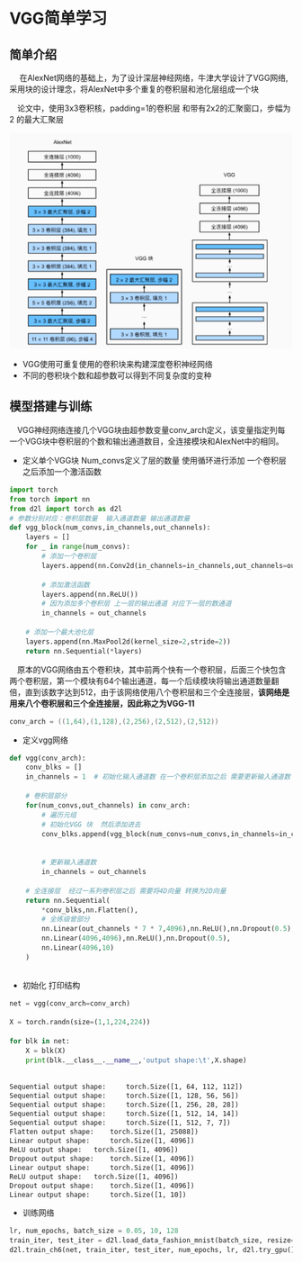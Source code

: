 # VGG简单学习

## 简单介绍

&emsp; 在AlexNet网络的基础上，为了设计深层神经网络，牛津大学设计了VGG网络,采用块的设计理念，将AlexNet中多个重复的卷积层和池化层组成一个块


&emsp;论文中，使用3x3卷积核，padding=1的卷积层 和带有2x2的汇聚窗口，步幅为2 的最大汇聚层

![图 1](../images/4618c5da228de61b09342586f5458f9814a59cc6465d1cc0ea3f0e3104db159d.png)  

* VGG使用可重复使用的卷积块来构建深度卷积神经网络
* 不同的卷积块个数和超参数可以得到不同复杂度的变种

## 模型搭建与训练

&emsp;VGG神经网络连接几个VGG块由超参数变量conv_arch定义，该变量指定列每一个VGG块中卷积层的个数和输出通道数目，全连接模块和AlexNet中的相同。


* 定义单个VGG块  Num_convs定义了层的数量 使用循环进行添加 一个卷积层 之后添加一个激活函数

```py
import torch 
from torch import nn
from d2l import torch as d2l
# 参数分别对应：卷积层数量  输入通道数量 输出通道数量
def vgg_block(num_convs,in_channels,out_channels):
    layers = []
    for _ in range(num_convs):
        # 添加一个卷积层
        layers.append(nn.Conv2d(in_channels=in_channels,out_channels=out_channels,kernel_size=3,padding=1))
        
        # 添加激活函数
        layers.append(nn.ReLU())
        # 因为添加多个卷积层 上一层的输出通道 对应下一层的数通道
        in_channels = out_channels

    # 添加一个最大池化层
    layers.append(nn.MaxPool2d(kernel_size=2,stride=2))
    return nn.Sequential(*layers)

```

&emsp;原本的VGG网络由五个卷积块，其中前两个快有一个卷积层，后面三个快包含两个卷积层，第一个模块有64个输出通道，每一个后续模块将输出通道数量翻倍，直到该数字达到512，由于该网络使用八个卷积层和三个全连接层，**该网络是用来八个卷积层和三个全连接层，因此称之为VGG-11**

```java
conv_arch = ((1,64),(1,128),(2,256),(2,512),(2,512))

```

* 定义vgg网络

```py
def vgg(conv_arch):
    conv_blks = []
    in_channels = 1  # 初始化输入通道数 在一个卷积层添加之后 需要更新输入通道数

    # 卷积层部分
    for(num_convs,out_channels) in conv_arch:
        # 遍历元组
        # 初始化VGG 块  然后添加进去
        conv_blks.append(vgg_block(num_convs=num_convs,in_channels=in_channels,out_channels=out_channels))


        # 更新输入通道数
        in_channels = out_channels

    # 全连接层  经过一系列卷积层之后 需要将4D向量 转换为2D向量
    return nn.Sequential(
        *conv_blks,nn.Flatten(),
        # 全练级曾部分
        nn.Linear(out_channels * 7 * 7,4096),nn.ReLU(),nn.Dropout(0.5),
        nn.Linear(4096,4096),nn.ReLU(),nn.Dropout(0.5),
        nn.Linear(4096,10)
    )



```


* 初始化 打印结构


```py
net = vgg(conv_arch=conv_arch)

X = torch.randn(size=(1,1,224,224))

for blk in net:
    X = blk(X)
    print(blk.__class__.__name__,'output shape:\t',X.shape)

```

```

Sequential output shape:	 torch.Size([1, 64, 112, 112])
Sequential output shape:	 torch.Size([1, 128, 56, 56])
Sequential output shape:	 torch.Size([1, 256, 28, 28])
Sequential output shape:	 torch.Size([1, 512, 14, 14])
Sequential output shape:	 torch.Size([1, 512, 7, 7])
Flatten output shape:	 torch.Size([1, 25088])
Linear output shape:	 torch.Size([1, 4096])
ReLU output shape:	 torch.Size([1, 4096])
Dropout output shape:	 torch.Size([1, 4096])
Linear output shape:	 torch.Size([1, 4096])
ReLU output shape:	 torch.Size([1, 4096])
Dropout output shape:	 torch.Size([1, 4096])
Linear output shape:	 torch.Size([1, 10])
```

* 训练网络

```py
lr, num_epochs, batch_size = 0.05, 10, 128
train_iter, test_iter = d2l.load_data_fashion_mnist(batch_size, resize=224)
d2l.train_ch6(net, train_iter, test_iter, num_epochs, lr, d2l.try_gpu())

```


